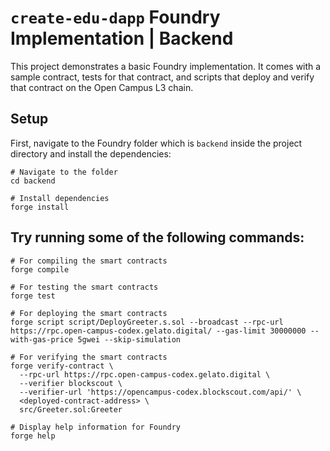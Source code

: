 # `create-edu-dapp` Foundry Implementation | Backend

This project demonstrates a basic Foundry implementation. It comes with a sample contract, tests for that contract, and scripts that deploy and verify that contract on the Open Campus L3 chain.

## Setup

First, navigate to the Foundry folder which is `backend` inside the project directory and install the dependencies:

```shell
# Navigate to the folder
cd backend

# Install dependencies
forge install
```

## Try running some of the following commands:

```shell
# For compiling the smart contracts
forge compile

# For testing the smart contracts
forge test

# For deploying the smart contracts
forge script script/DeployGreeter.s.sol --broadcast --rpc-url https://rpc.open-campus-codex.gelato.digital/ --gas-limit 30000000 --with-gas-price 5gwei --skip-simulation

# For verifying the smart contracts
forge verify-contract \
  --rpc-url https://rpc.open-campus-codex.gelato.digital \
  --verifier blockscout \
  --verifier-url 'https://opencampus-codex.blockscout.com/api/' \
  <deployed-contract-address> \
  src/Greeter.sol:Greeter

# Display help information for Foundry
forge help
```
